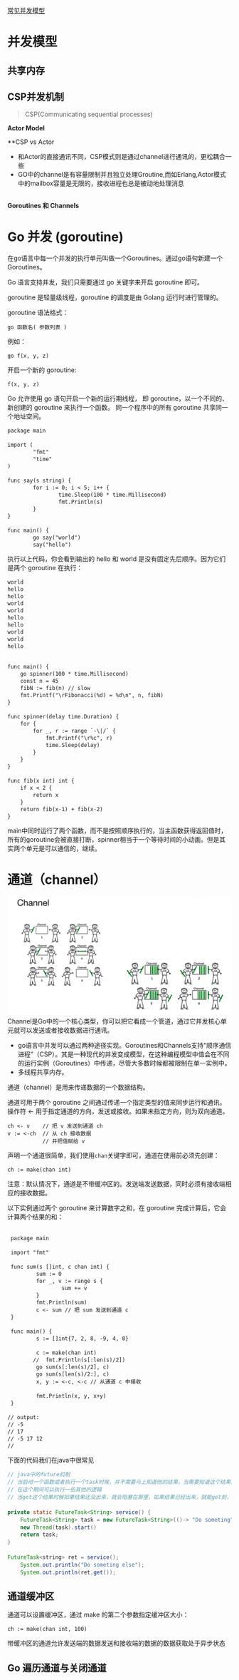 <!--
 * @Author: your name
 * @Date: 2021-05-26 14:56:38
 * @LastEditTime: 2021-05-26 19:41:27
 * @LastEditors: Please set LastEditors
 * @Description: In User Settings Edit
 * @FilePath: /go_notes/docs/Go 并发.md
-->


[常见并发模型]()


# 并发模型

## 共享内存
## CSP并发机制
> CSP(Communicating sequential processes)

**Actor Model**

**CSP vs Actor

- 和Actor的直接通讯不同，CSP模式则是通过channel进行通讯的，更松耦合一些
- GO中的channel是有容量限制并且独立处理Groutine,而如Erlang,Actor模式中的mailbox容量是无限的，接收进程也总是被动地处理消息
## 
<b>Goroutines 和 Channels</b>
# Go 并发 (goroutine)

在go语言中每一个并发的执行单元叫做一个Goroutines。通过go语句新建一个Goroutines。

Go 语言支持并发，我们只需要通过 go 关键字来开启 goroutine 即可。

goroutine 是轻量级线程，goroutine 的调度是由 Golang 运行时进行管理的。

goroutine 语法格式：

```
go 函数名( 参数列表 )
```
例如：
```
go f(x, y, z)
```
开启一个新的 goroutine:

```
f(x, y, z)
```

Go 允许使用 go 语句开启一个新的运行期线程， 即 goroutine，以一个不同的、新创建的 goroutine 来执行一个函数。 同一个程序中的所有 goroutine 共享同一个地址空间。

```
package main

import (
        "fmt"
        "time"
)

func say(s string) {
        for i := 0; i < 5; i++ {
                time.Sleep(100 * time.Millisecond)
                fmt.Println(s)
        }
}

func main() {
        go say("world")
        say("hello")
```
执行以上代码，你会看到输出的 hello 和 world 是没有固定先后顺序。因为它们是两个 goroutine 在执行：
```
world
hello
hello
world
world
hello
hello
world
world
hello
```

```

func main() {
    go spinner(100 * time.Millisecond)
    const n = 45
    fibN := fib(n) // slow
    fmt.Printf("\rFibonacci(%d) = %d\n", n, fibN)
}

func spinner(delay time.Duration) {
    for {
        for _, r := range `-\|/` {
            fmt.Printf("\r%c", r)
            time.Sleep(delay)
        }
    }
}

func fib(x int) int {
    if x < 2 {
        return x
    }
    return fib(x-1) + fib(x-2)
}

```
main中同时运行了两个函数，而不是按照顺序执行的，当主函数获得返回值时，所有的goroutine会被直接打断，spinner相当于一个等待时间的小动画。但是其实两个单元是可以通信的，继续。
# 通道（channel）

![](../assets/channel&.png)
Channel是Go中的一个核心类型，你可以把它看成一个管道，通过它并发核心单元就可以发送或者接收数据进行通讯。
- go语言中并发可以通过两种途径实现。Goroutines和Channels支持“顺序通信进程”（CSP）。其是一种现代的并发变成模型，在这种编程模型中值会在不同的运行实例（Goroutines）中传递，尽管大多数时候都被限制在单一实例中。
- 多线程共享内存。

通道（channel）是用来传递数据的一个数据结构。

通道可用于两个 goroutine 之间通过传递一个指定类型的值来同步运行和通讯。操作符 <- 用于指定通道的方向，发送或接收。如果未指定方向，则为双向通道。

```
ch <- v    // 把 v 发送到通道 ch
v := <-ch  // 从 ch 接收数据
           // 并把值赋给 v
```
声明一个通道很简单，我们使用`chan`关键字即可，通道在使用前必须先创建：

```
ch := make(chan int)
```
注意：默认情况下，通道是不带缓冲区的。发送端发送数据，同时必须有接收端相应的接收数据。

以下实例通过两个 goroutine 来计算数字之和，在 goroutine 完成计算后，它会计算两个结果的和：
```

 package main

 import "fmt"
 
 func sum(s []int, c chan int) {
		 sum := 0
		 for _, v := range s {
				 sum += v
		 }
		 fmt.Println(sum)
		 c <- sum // 把 sum 发送到通道 c
 }
 
 func main() {
		 s := []int{7, 2, 8, -9, 4, 0}
 
		 c := make(chan int)
		//  fmt.Println(s[:len(s)/2])
		 go sum(s[:len(s)/2], c)
		 go sum(s[len(s)/2:], c)
		 x, y := <-c, <-c // 从通道 c 中接收
 
		 fmt.Println(x, y, x+y)
 }

// output:
// -5
// 17
// -5 17 12
// 
```

下面的代码我们在java中很常见
```java
// java中的future机制
// 当启动一个函数或者执行一个task时候，并不需要马上知道他的结果，当需要知道这个结果时候才去get这个结果(异步返回)
// 在这个期间可以执行一些其他的逻辑
// 当get这个结果时候如果结果还没出来，就会阻塞在那里，如果结果已经出来，就能get到，然后得到这个结果以后继续往下执行，这种机制可以大大提升程序的效率。

private static FutureTask<String> service() {
    FutureTask<String> task = new FutureTask<String>(()-> "Do someting")
    new Thread(task).start()
    return task;
}

FutureTask<string> ret = service();
    System.out.println("Do someting else");
    System.out.println(ret.get());
```

## 通道缓冲区
通道可以设置缓冲区，通过 make 的第二个参数指定缓冲区大小：

```
ch := make(chan int, 100)
```
带缓冲区的通道允许发送端的数据发送和接收端的数据的数据获取处于异步状态

## Go 遍历通道与关闭通道